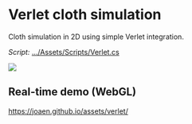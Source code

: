 # Verlet cloth simulation
 Cloth simulation in 2D using simple Verlet integration.

*Script:*
 [.../Assets/Scripts/Verlet.cs](https://github.com/joaen/verlet-cloth-simulation/blob/main/Assets/Scripts/Verlet.cs)

![](2Dcloth.gif)

## Real-time demo (WebGL)
https://joaen.github.io/assets/verlet/ 
